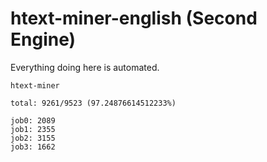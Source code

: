 # htext-miner-english (Second Engine)

Everything doing here is automated.

```
htext-miner

total: 9261/9523 (97.24876614512233%)

job0: 2089
job1: 2355
job2: 3155
job3: 1662
```